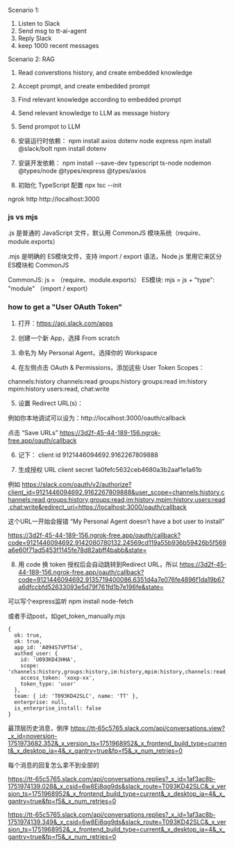 Scenario 1: 
1. Listen to Slack
2. Send msg to tt-ai-agent
3. Reply Slack
4. keep 1000 recent messages

Scenario 2: RAG
1. Read converstions history, and create embedded knowledge
2. Accept prompt, and create embedded prompt
3. Find relevant knowledge according to embedded prompt
4. Send relevant knowledge to LLM as message history
5. Send prompot to LLM

1. 安装运行时依赖：
npm install axios dotenv node express 
npm install @slack/bolt
npm install dotenv

2. 安装开发依赖：
npm install --save-dev typescript ts-node nodemon @types/node @types/express @types/axios

3. 初始化 TypeScript 配置
npx tsc --init

ngrok http http://localhost:3000



### js vs mjs
.js 是普通的 JavaScript 文件，默认用 CommonJS 模块系统（require、module.exports）

.mjs 是明确的 ES模块文件，支持 import / export 语法，Node.js 里用它来区分 ES模块和 CommonJS

CommonJS: js = （require、module.exports）
ES模块:   mjs = js + "type": "module" （import / export）

### how to get a "User OAuth Token"

1. 打开：https://api.slack.com/apps

2. 创建一个新 App，选择 From scratch

3. 命名为 My Personal Agent，选择你的 Workspace

4. 在左侧点击 OAuth & Permissions，添加这些 User Token Scopes：

channels:history
channels:read
groups:history
groups:read
im:history
mpim:history
users:read,
chat:write

5. 设置 Redirect URL(s)：

例如你本地调试可以设为：http://localhost:3000/oauth/callback

点击 “Save URLs”
    https://3d2f-45-44-189-156.ngrok-free.app/oauth/callback

6. 记下：
client id
9121446094692.9162267809888

7. 生成授权 URL
client secret
1a0fefc5632ceb4680a3b2aaf1e1a61b


例如
https://slack.com/oauth/v2/authorize?client_id=9121446094692.9162267809888&user_scope=channels:history,channels:read,groups:history,groups:read,im:history,mpim:history,users:read,chat:write&redirect_uri=https://localhost:3000/oauth/callback

这个URL一开始会报错
“My Personal Agent doesn’t have a bot user to install”




https://3d2f-45-44-189-156.ngrok-free.app/oauth/callback?code=9121446094692.9142080780132.24569cd119a55b936b59426b5f569a6e60f71ad5453f1145fe78d82abff4babb&state=



8. 用 code 换 token
授权后会自动跳转到Redirect URL，所以
https://3d2f-45-44-189-156.ngrok-free.app/oauth/callback?code=9121446094692.9135719400086.6351d4a7e076fe4896f1da19b67a6dfccbfd52633093e5d79f761fd1b7e196fe&state=

可以写个express监听
npm install node-fetch

或者手动post，如get_token_manually.mjs
```
{
  ok: true,
  ok: true,
  app_id: 'A094S7VPTS4',
  authed_user: {
    id: 'U093KD43HHA',
    scope: 'channels:history,groups:history,im:history,mpim:history,channels:read,groups:read,users:read,chat:write',
    access_token: 'xoxp-xx',
    token_type: 'user'
  },
  team: { id: 'T093KD42SLC', name: 'TT' },
  enterprise: null,
  is_enterprise_install: false
}
```

最顶层历史消息，倒序
https://tt-65c5765.slack.com/api/conversations.view?_x_id=noversion-1751973682.352&_x_version_ts=1751968952&_x_frontend_build_type=current&_x_desktop_ia=4&_x_gantry=true&fp=f5&_x_num_retries=0

每个消息的回复怎么拿不到全部的

https://tt-65c5765.slack.com/api/conversations.replies?_x_id=1af3ac8b-1751974139.028&_x_csid=6w8Ej8qg9ds&slack_route=T093KD42SLC&_x_version_ts=1751968952&_x_frontend_build_type=current&_x_desktop_ia=4&_x_gantry=true&fp=f5&_x_num_retries=0

https://tt-65c5765.slack.com/api/conversations.replies?_x_id=1af3ac8b-1751974139.349&_x_csid=6w8Ej8qg9ds&slack_route=T093KD42SLC&_x_version_ts=1751968952&_x_frontend_build_type=current&_x_desktop_ia=4&_x_gantry=true&fp=f5&_x_num_retries=0